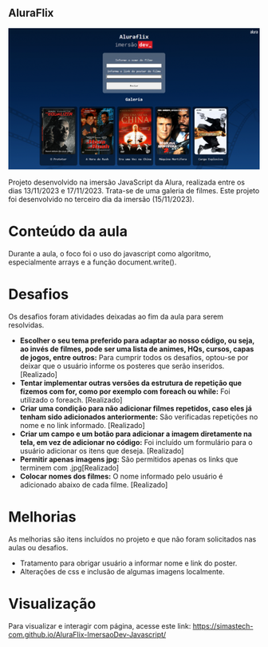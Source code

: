## AluraFlix

<img src="https://github.com/simastech-com/AluraFlix-ImersaoDev-Javascript/blob/main/img/splash.png" width="600">

Projeto desenvolvido na imersão JavaScript da Alura, realizada entre os dias 13/11/2023 e 17/11/2023. Trata-se de uma galeria de filmes. Este projeto foi desenvolvido no terceiro dia da imersão (15/11/2023).

# Conteúdo da aula
Durante a aula, o foco foi o uso do javascript como algoritmo, especialmente arrays e a função document.write().

# Desafios
Os desafios foram atividades deixadas ao fim da aula para serem resolvidas.

<ul>
    <li><b>Escolher o seu tema preferido para adaptar ao nosso código, ou seja, ao invés de filmes, pode ser uma lista de animes, HQs, cursos, capas de jogos, entre outros:</b> Para cumprir todos os desafios, optou-se por deixar que o usuário informe os posteres que serão inseridos. [Realizado]</li>
    <li><b>Tentar implementar outras versões da estrutura de repetição que fizemos com for, como por exemplo com foreach ou while:</b> Foi utilizado o foreach. [Realizado]</li>
    <li><b>Criar uma condição para não adicionar filmes repetidos, caso eles já tenham sido adicionados anteriormente:</b> São verificadas repetições no nome e no link informado. [Realizado]</li>
    <li><b>Criar um campo e um botão para adicionar a imagem diretamente na tela, em vez de adicionar no código:</b> Foi incluído um formulário para o usuário adicionar os itens que deseja. [Realizado]</li>
    <li><b>Permitir apenas imagens jpg:</b> São permitidos apenas os links que terminem com .jpg[Realizado]</li>
    <li><b>Colocar nomes dos filmes:</b> O nome informado pelo usuário é adicionado abaixo de cada filme. [Realizado]</li>
</ul>

# Melhorias
As melhorias são itens incluídos no projeto e que não foram solicitados nas aulas ou desafios.

<ul>
    <li>Tratamento para obrigar usuário a informar nome e link do poster.</li>
    <li>Alterações de css e inclusão de algumas imagens localmente.</li>
</ul>

# Visualização
Para visualizar e interagir com  página, acesse este link: https://simastech-com.github.io/AluraFlix-ImersaoDev-Javascript/

